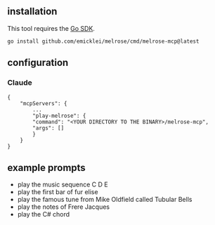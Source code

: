 ## installation

This tool requires the [Go SDK](https://go.dev).

    go install github.com/emicklei/melrose/cmd/melrose-mcp@latest

## configuration

### Claude

    {
        "mcpServers": { 
            ...
            "play-melrose": {
            "command": "<YOUR DIRECTORY TO THE BINARY>/melrose-mcp",
            "args": []
            }
        }
    }

## example prompts

- play the music sequence  C D E
- play the first bar of fur elise
- play the famous tune from Mike Oldfield called Tubular Bells
- play the notes of Frere Jacques
- play the C# chord